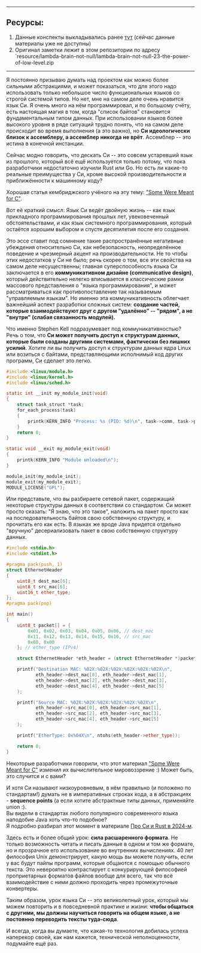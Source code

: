 
---
## Ресурсы:
1. Данные конспекты выкладывались ранее [тут](https://vk.com/lambda_brain_not_null) (сейчас данные материалы уже не доступны)
2. Оригинал заметки лежит в этом репозитории по адресу `resource/lambda-brain-not-null/lambda-brain-not-null-23-the-power-of-low-level.zip

---

Я постоянно призываю думать над проектом как можно более сильными абстракциями, и может показаться, что для этого надо использовать только небольшое число функциональных языков со строгой системой типов. Но нет, мне на самом деле очень нравится язык Си. Я очень много на нём программировал, и по большому счёту, есть настоящая магия в том, когда "список байтов" становится фундаментальным типом данных. При использовании языков более высокого уровня в ряде ситуаций трудно понять, что на самом деле происходит во время выполнения (а это важно), но **Си идеологически близок к ассемблеру, а ассемблер никогда не врёт**. Ассемблер -- это истина в конечной инстанции.

Сейчас модно говорить, что дескать Си -- это совсем устаревший язык из прошлого, который всё ещё используется только потому, что пока разработчики недостаточно изучили Rust или Go. Но есть ли какие-то реальные преимущества у Си, кроме высокой производительности и приближённости к машинному коду?

Хорошая статья кембриджского учёного на эту тему: ["Some Were Meant for C"](https://www.humprog.org/~stephen//research/papers/kell17some-preprint.pdf).

Вот её краткий смысл: Язык Си ведёт двойную жизнь -- как язык прикладного программирования прошлых лет, увековеченный обстоятельствами, и как язык системного программирования, который остаётся хорошим выбором и спустя десятилетия после его создания.

Это эссе ставит под сомнение такие распространённые негативные убеждения относительно Си, как небезопасность, неопределённое поведение и чрезмерный акцент на производительности. Не то чтобы этих недостатков у Си не было; речь скорее о том, все эти свойства на самом деле несущественны; главная суперспособность языка Си заключается в его **коммуникативном дизайне (communicative design)**, который действительно нелегко вписывается в классические рамки массового представления о "языка программирования", и может рассматриваться как противопоставление так называемым "управляемым языкам". Но именно эта коммуникативность облегчает важнейший аспект разработки сложных систем: **создание частей, которые взаимодействуют друг с другом "удалённо" -- "рядом", а не "внутри" (слабая связанность модулей).**

Что именно Stephen Kell подразумевает под коммуникативностью? Речь о том, что **Си может получить доступ к структурам данных, которые были созданы другими системами, фактически без лишних усилий**. Хотите ли вы получить доступ к структурам данных ядра Linux или возиться с байтами, представляющими исполнимый код других программ, Си сделает это легко.

```c
#include <linux/module.h>
#include <linux/kernel.h>
#include <linux/sched.h>

static int __init my_module_init(void)
{
    struct task_struct *task;
    for_each_process(task)
    {
        printk(KERN_INFO "Process: %s (PID: %d)\n", task->comm, task->pid);
    }
    return 0;
}

static void __exit my_module_exit(void)
{
    printk(KERN_INFO "Module unloaded\n");
}

module_init(my_module_init);
module_exit(my_module_exit);
MODULE_LICENSE("GPL");
```

Или представьте, что вы разбираете сетевой пакет, содержащий некоторые структуры данных в соответствии со стандартом. Си может просто сказать: "Я знаю, что это такое", наложить на пакет просто как на последовательность байтов свою собственную структуру, и прочитать его как есть. В языках же вроде Java придется отдельно "вручную" десериализовать пакет в свою собственную структуру данных.

```cpp
#include <stdio.h>
#include <stdint.h>

#pragma pack(push, 1)
struct EthernetHeader
{
    uint8_t dest_mac[6];
    uint8_t src_mac[6];
    uint16_t ether_type;
};
#pragma pack(pop)

int main()
{
    uint8_t packet[] = {
	    0x01, 0x02, 0x03, 0x04, 0x05, 0x06, // dest_mac
		0x11, 0x12, 0x13, 0x14, 0x15, 0x16, // src_mac
		0x08, 0x00
	}; // ether_type (IPv4)

    struct EthernetHeader *eth_header = (struct EthernetHeader *)packet;

    printf("Destination MAC: %02X:%02X:%02X:%02X:%02X:%02X\n",
           eth_header->dest_mac[0], eth_header->dest_mac[1],
           eth_header->dest_mac[2], eth_header->dest_mac[3],
           eth_header->dest_mac[4], eth_header->dest_mac[5]
    );

    printf("Source MAC: %02X:%02X:%02X:%02X:%02X:%02X\n",
           eth_header->src_mac[0], eth_header->src_mac[1],
           eth_header->src_mac[2], eth_header->src_mac[3],
           eth_header->src_mac[4], eth_header->src_mac[5]
    );

    printf("EtherType: 0x%04X\n", ntohs(eth_header->ether_type));

    return 0;
}
```

Некоторые разработчики говорили, что этот материал ["Some Were Meant for C"](https://www.humprog.org/~stephen//research/papers/kell17some-preprint.pdf) изменил их вычислительное мировоззрение :) Может быть, это случится и с вами?

И хотя Си называют низкоуровневым, в нём правильно (и положено по стандартам!) думать не в императивных строках кода, а в абстракциях - **sequence points** (а если хотите абстрактные типы данных, применяйте union :).  
Вы видели в стандартах любого популярного современного языка наподобие Java хоть что-то подобное?  
Я подробно разбирал этот момент в материале [Про Си и Rust в 2024-м](https://vk.com/wall-152484379_3638).

Здесь есть и более общий урок: **сила расшаренного формата**. Не только возможность читать и писать данные в одном и том же формате, но и прозрачное его использование во внутренних вычислениях. 40 лет философия Unix демонстрирует, какую мощь вы можете получить, если у вас будут пайпы программ, которые общаются с помощью обычного текста. Это невероятно контрастирует с конкурирующей философией проприетарных форматов файлов вообще для всего, так что всё взаимодействие с ними должно проходить через промежуточные конвертеры.

Таким образом, урок языка Си -- это великолепный урок, который мы можем повторить и в повседневной практике и жизни: **чтобы общаться с другими, мы должны научиться говорить на общем языке, а не постоянно переводить тексты туда-сюда**.

И всегда, когда вы думаете, что какая-то технология добилась успеха наперекор своей, как нам кажется, технической неполноценности, подумайте ещё раз.